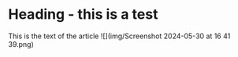 # Heading - this is a test
This is the text of the article
![](img/Screenshot 2024-05-30 at 16 41 39.png)
